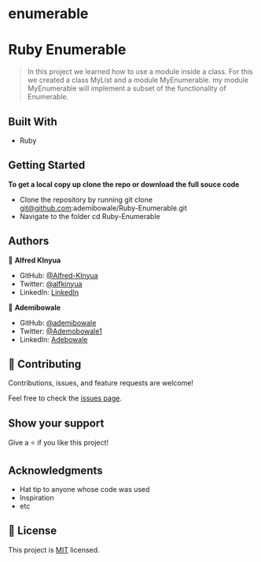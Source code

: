 # enumerable
# Ruby Enumerable

>In this project we learned how to use a module inside a class. For this we created a class MyList and a module MyEnumerable. my module MyEnumerable will implement a subset of the functionality of Enumerable.


## Built With

- Ruby


## Getting Started

**To get a local copy up clone the repo or download the full souce code**

- Clone the repository by running git clone git@github.com:ademibowale/Ruby-Enumerable.git
- Navigate to the folder cd Ruby-Enumerable

## Authors

👤 **Alfred KInyua**

- GitHub: [@Alfred-KInyua](https://github.com/Alfred-KInyua)
- Twitter: [@alfkinyua](https://twitter.com/alfkinyua)
- LinkedIn: [LinkedIn](https://https://www.linkedin.com/in/alfred-kinyua/)

👤 **Ademibowale**

- GitHub: [@ademibowale](https://github.com/ademibowale/)
- Twitter: [@Ademobowale1](https://twitter.com/Ademibowale1)
- LinkedIn: [Adebowale](https://www.linkedin.com/in/tech-adebowale-adegboye/)

## 🤝 Contributing

Contributions, issues, and feature requests are welcome!

Feel free to check the [issues page](https://github.com/ademibowale/Ruby-Enumerable/issues).

## Show your support

Give a ⭐️ if you like this project!

## Acknowledgments

- Hat tip to anyone whose code was used
- Inspiration
- etc

## 📝 License

This project is [MIT](./LICENSE) licensed.